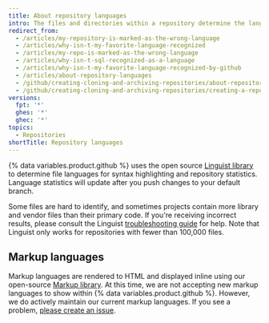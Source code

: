 ```yaml
---
title: About repository languages
intro: The files and directories within a repository determine the languages that make up the repository. You can view a repository's languages to get a quick overview of the repository.
redirect_from:
  - /articles/my-repository-is-marked-as-the-wrong-language
  - /articles/why-isn-t-my-favorite-language-recognized
  - /articles/my-repo-is-marked-as-the-wrong-language
  - /articles/why-isn-t-sql-recognized-as-a-language
  - /articles/why-isn-t-my-favorite-language-recognized-by-github
  - /articles/about-repository-languages
  - /github/creating-cloning-and-archiving-repositories/about-repository-languages
  - /github/creating-cloning-and-archiving-repositories/creating-a-repository-on-github/about-repository-languages
versions:
  fpt: '*'
  ghes: '*'
  ghec: '*'
topics:
  - Repositories
shortTitle: Repository languages
---
```

{% data variables.product.github %} uses the open source [Linguist library](https://github.com/github-linguist/linguist) to
determine file languages for syntax highlighting and repository statistics. Language statistics will update after you push changes to your default branch.

Some files are hard to identify, and sometimes projects contain more library and vendor files than their primary code. If you're receiving incorrect results, please consult the Linguist [troubleshooting guide](https://github.com/github-linguist/linguist/blob/main/docs/troubleshooting.md) for help. Note that Linguist only works for repositories with fewer than 100,000 files.

## Markup languages

Markup languages are rendered to HTML and displayed inline using our open-source [Markup library](https://github.com/github/markup). At this time, we are not accepting new markup languages to show within {% data variables.product.github %}. However, we do actively maintain our current markup languages. If you see a problem, [please create an issue](https://github.com/github/markup/issues/new).
